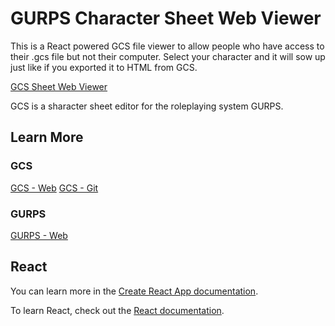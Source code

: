 # GURPS Character Sheet Web Viewer

This is a React powered GCS file viewer to allow people who have access to their .gcs file but not their computer.
Select your character and it will sow up just like if you exported it to HTML from GCS.

[GCS Sheet Web Viewer](tsuzumic.github.io/gcsreact/)

GCS is a sharacter sheet editor for the roleplaying system GURPS.

## Learn More

### GCS

[GCS - Web](gurpscharactersheet.com)
[GCS - Git](https://github.com/richardwilkes/gcs)

### GURPS

[GURPS - Web](http://www.sjgames.com/gurps/)

## React

You can learn more in the [Create React App documentation](https://facebook.github.io/create-react-app/docs/getting-started).

To learn React, check out the [React documentation](https://reactjs.org/).
